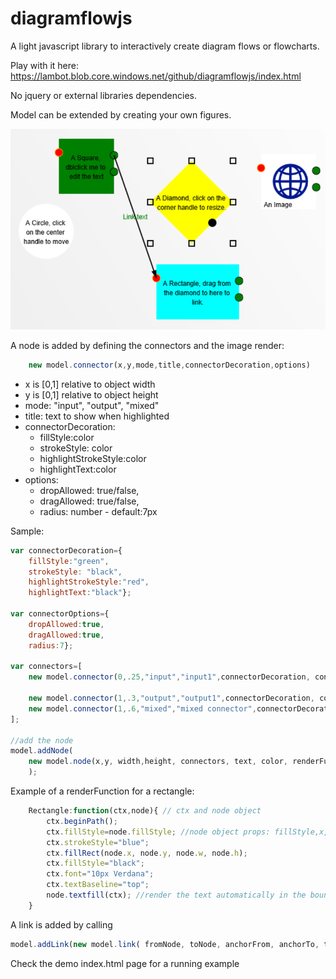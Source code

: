 # diagramflowjs
A light javascript library to interactively create diagram flows or flowcharts.

Play with it here: https://lambot.blob.core.windows.net/github/diagramflowjs/index.html 

No jquery or external libraries dependencies.

Model can be extended by creating your own figures.

![sample](./sample.png)

A node is added by defining the connectors and the image render:

`````javascript
    new model.connector(x,y,mode,title,connectorDecoration,options)
`````

* x is [0,1] relative to object width
* y is [0,1] relative to object height
* mode: "input", "output", "mixed"
* title: text to show when highlighted
* connectorDecoration:
    * fillStyle:color
    * strokeStyle: color
    * highlightStrokeStyle:color
    * highlightText:color
* options:
    * dropAllowed: true/false, 
    * dragAllowed: true/false, 
    * radius: number - default:7px


Sample:

`````javascript
var connectorDecoration={
    fillStyle:"green", 
    strokeStyle: "black", 
    highlightStrokeStyle:"red", 
    highlightText:"black"};

var connectorOptions={
    dropAllowed:true, 
    dragAllowed:true, 
    radius:7};

var connectors=[
    new model.connector(0,.25,"input","input1",connectorDecoration, connectorOptions),

    new model.connector(1,.3,"output","output1",connectorDecoration, connectorOptions),
    new model.connector(1,.6,"mixed","mixed connector",connectorDecoration, connectorOptions),
];

//add the node
model.addNode(
    new model.node(x,y, width,height, connectors, text, color, renderFunction, customProperties)
    );
`````

Example of a renderFunction for a rectangle:

`````javascript
    Rectangle:function(ctx,node){ // ctx and node object
        ctx.beginPath();
        ctx.fillStyle=node.fillStyle; //node object props: fillStyle,x,y,w,h,text, data
        ctx.strokeStyle="blue";
        ctx.fillRect(node.x, node.y, node.w, node.h);
        ctx.fillStyle="black";
        ctx.font="10px Verdana";
        ctx.textBaseline="top";
        node.textfill(ctx); //render the text automatically in the bounding box
    }
`````

A link is added by calling

`````javascript
model.addLink(new model.link( fromNode, toNode, anchorFrom, anchorTo, text));
`````

Check the demo index.html page for a running example